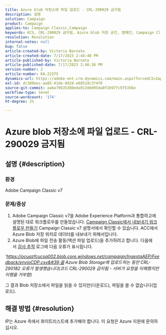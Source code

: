 ```yaml
---
title: Azure blob 저장소에 파일 업로드 - CRL-290029 금지됨
description: 설명
solution: Campaign
product: Campaign
applies-to: Campaign Classic,Campaign
keywords: KCS, CRL-290029 금지됨, Azure blob 저장 공간, 캠페인, Campaign Classic, Adobe Experience Platform
resolution: Resolution
internal-notes: null
bug: false
article-created-by: Victoria Barnato
article-created-date: 7/17/2023 2:44:48 PM
article-published-by: Victoria Barnato
article-published-date: 7/17/2023 2:46:26 PM
version-number: 2
article-number: KA-22375
dynamics-url: https://adobe-ent.crm.dynamics.com/main.aspx?forceUCI=1&pagetype=entityrecord&etn=knowledgearticle&id=0e843c74-b024-ee11-9cbe-6045bd006b3d
exl-id: dc389eec-aa85-41de-8928-e6852dc374f0
source-git-commit: aa6a79635380eda913ddd95da0f2b97fc975356e
workflow-type: tm+mt
source-wordcount: '174'
ht-degree: 2%

---
```


# Azure blob 저장소에 파일 업로드 - CRL-290029 금지됨

## 설명 {#description}


### 환경

Adobe Campaign Classic v7

### 문제/증상

1. Adobe Campaign Classic v7을 Adobe Experience Platform과 통합하고에 설명된 대로 워크플로우를 만들었습니다. [Campaign Classic에서 내보내기 워크플로우 만들기](https://experienceleague.adobe.com/docs/campaign-classic/using/integrating-with-adobe-experience-cloud/aep-sources-destinations/export-campaign-data.html?lang=en#create-an-export-workflow-in-campaign-classic) Campaign Classic v7 설명서에서 확인할 수 있습니다. ACC에서 Azure Blob 저장 위치로 데이터를 내보내기 위해서입니다.
2. Azure Blob에 파일 전송 활동(액션 파일 업로드)을 추가하려고 합니다. 다음에서 [감사 추적](https://experienceleague.adobe.com/docs/campaign-classic-learn/tutorials/monitoring/audit-trail.html?lang=en) 로그에 다음 오류가 표시됩니다.


*&#39;https://ocuazfcucsa002.blob.core.windows.net/campaign/IngestaAEP/Feedback/envioCDP.csv&#39;을 Azure Blob Storage에 업로드하는 동안 CRL-290182 오류가 발생했습니다(코드 CRL-290029 금지됨 - 서버가 요청을 이해했지만 이행을 거부함)*

그 결과 Blob 저장소에서 파일을 읽을 수 있지만(다운로드), 파일을 쓸 수 없습니다(업로드).


## 해결 방법 {#resolution}


IP는 Azure 측에서 화이트리스트에 추가해야 합니다. 이 요청은 Azure 지원에 문의하십시오.
